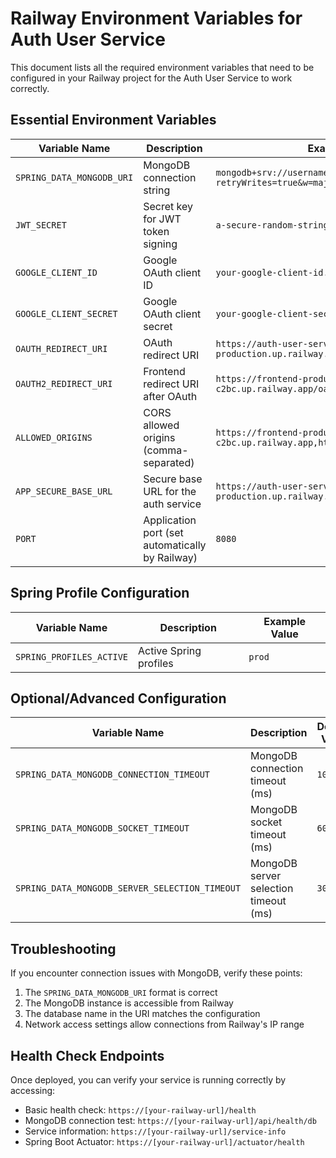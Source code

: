 # Railway Environment Variables for Auth User Service

This document lists all the required environment variables that need to be configured in your Railway project for the Auth User Service to work correctly.

## Essential Environment Variables

| Variable Name | Description | Example Value |
|---------------|-------------|---------------|
| `SPRING_DATA_MONGODB_URI` | MongoDB connection string | `mongodb+srv://username:password@host/auth_db?retryWrites=true&w=majority` |
| `JWT_SECRET` | Secret key for JWT token signing | `a-secure-random-string-at-least-32-chars-long` |
| `GOOGLE_CLIENT_ID` | Google OAuth client ID | `your-google-client-id.apps.googleusercontent.com` |
| `GOOGLE_CLIENT_SECRET` | Google OAuth client secret | `your-google-client-secret` |
| `OAUTH_REDIRECT_URI` | OAuth redirect URI | `https://auth-user-service-production.up.railway.app/login/oauth2/code/google` |
| `OAUTH2_REDIRECT_URI` | Frontend redirect URI after OAuth | `https://frontend-production-c2bc.up.railway.app/oauth2/redirect` |
| `ALLOWED_ORIGINS` | CORS allowed origins (comma-separated) | `https://frontend-production-c2bc.up.railway.app,https://lovetiers.com` |
| `APP_SECURE_BASE_URL` | Secure base URL for the auth service | `https://auth-user-service-production.up.railway.app` |
| `PORT` | Application port (set automatically by Railway) | `8080` |

## Spring Profile Configuration

| Variable Name | Description | Example Value |
|---------------|-------------|---------------|
| `SPRING_PROFILES_ACTIVE` | Active Spring profiles | `prod` |

## Optional/Advanced Configuration

| Variable Name | Description | Default Value |
|---------------|-------------|---------------|
| `SPRING_DATA_MONGODB_CONNECTION_TIMEOUT` | MongoDB connection timeout (ms) | `10000` |
| `SPRING_DATA_MONGODB_SOCKET_TIMEOUT` | MongoDB socket timeout (ms) | `60000` |
| `SPRING_DATA_MONGODB_SERVER_SELECTION_TIMEOUT` | MongoDB server selection timeout (ms) | `30000` |

## Troubleshooting

If you encounter connection issues with MongoDB, verify these points:

1. The `SPRING_DATA_MONGODB_URI` format is correct
2. The MongoDB instance is accessible from Railway
3. The database name in the URI matches the configuration
4. Network access settings allow connections from Railway's IP range

## Health Check Endpoints

Once deployed, you can verify your service is running correctly by accessing:

- Basic health check: `https://[your-railway-url]/health`
- MongoDB connection test: `https://[your-railway-url]/api/health/db`
- Service information: `https://[your-railway-url]/service-info`
- Spring Boot Actuator: `https://[your-railway-url]/actuator/health` 